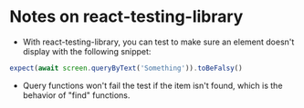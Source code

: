 # Notes on react-testing-library
* With react-testing-library, you can test to make sure an element doesn't display with the following snippet:

```ts
expect(await screen.queryByText('Something')).toBeFalsy()
```

* Query functions won't fail the test if the item isn't found, which is the behavior of "find" functions.